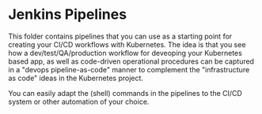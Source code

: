 # Jenkins Pipelines
This folder contains pipelines that you can use as a starting point for creating your CI/CD workflows with Kubernetes. The idea is that you see
how a dev/test/QA/production workflow for deveoping your Kubernetes based app, as well as code-driven operational procedures can be captured
in a "devops pipeline-as-code" manner to complement the "infrastructure as code" ideas in the Kubernetes project.

You can easily adapt the (shell) commands in the pipelines to the CI/CD system or other automation of your choice.
